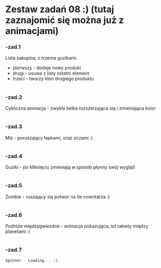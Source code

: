 # Zestaw zadań 08 :) (tutaj zaznajomić się można już z animacjami)

### -zad.1
Lista zakupów, z trzema guzikami. 
- pierwszy - dodaje nowy produkt
- drugi - usuwa z listy ostatni element
- trzeci - tworzy klon drugiego produktu

#
### -zad.2
Cykliczna animacja - zwykła belka rozszerzająca się i zmieniająca kolor

#
### -zad.3
Miś - poruszający łapkami, oraz oczami :)

#
### -zad.4
Guziki - po kliknięciu zmieniają w sposób płynny swój wygląd

#
### -zad.5
Zombie - ruszający się potwór na tle cmentarza :)

#
### -zad.6
Podróże międzygwiezdne - animacja pokazująca, lot rakiety między planetami :)

#
### -zad.7
```JavaScript
Spinner - Loading... :)
```